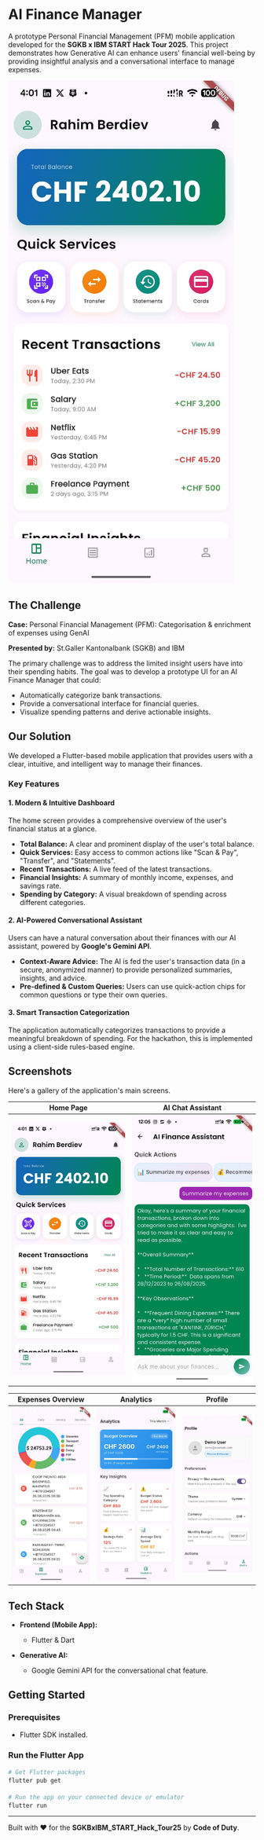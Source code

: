 # AI Finance Manager

A prototype Personal Financial Management (PFM) mobile application developed for the **SGKB x IBM START Hack Tour 2025**. This project demonstrates how Generative AI can enhance users' financial well-being by providing insightful analysis and a conversational interface to manage expenses.

![HomePage Screenshot](screenshots/homepage.jpg)

## The Challenge

**Case:** Personal Financial Management (PFM): Categorisation & enrichment of expenses using GenAI

**Presented by:** St.Galler Kantonalbank (SGKB) and IBM

The primary challenge was to address the limited insight users have into their spending habits. The goal was to develop a prototype UI for an AI Finance Manager that could:

- Automatically categorize bank transactions.
- Provide a conversational interface for financial queries.
- Visualize spending patterns and derive actionable insights.

## Our Solution

We developed a Flutter-based mobile application that provides users with a clear, intuitive, and intelligent way to manage their finances.

### Key Features

#### 1. Modern & Intuitive Dashboard

The home screen provides a comprehensive overview of the user's financial status at a glance.

- **Total Balance:** A clear and prominent display of the user's total balance.
- **Quick Services:** Easy access to common actions like "Scan & Pay", "Transfer", and "Statements".
- **Recent Transactions:** A live feed of the latest transactions.
- **Financial Insights:** A summary of monthly income, expenses, and savings rate.
- **Spending by Category:** A visual breakdown of spending across different categories.

#### 2. AI-Powered Conversational Assistant

Users can have a natural conversation about their finances with our AI assistant, powered by **Google's Gemini API**.

- **Context-Aware Advice:** The AI is fed the user's transaction data (in a secure, anonymized manner) to provide personalized summaries, insights, and advice.
- **Pre-defined & Custom Queries:** Users can use quick-action chips for common questions or type their own queries.

#### 3. Smart Transaction Categorization

The application automatically categorizes transactions to provide a meaningful breakdown of spending. For the hackathon, this is implemented using a client-side rules-based engine.

## Screenshots

Here's a gallery of the application's main screens.

| Home Page | AI Chat Assistant |
| :---: | :---: |
| ![HomePage Screenshot](screenshots/homepage.jpg) | ![ChatPage Screenshot](screenshots/chatpage.jpg) |

| Expenses Overview | Analytics | Profile |
| :---: | :---: | :---: |
| ![ExpensesPage Screenshot](screenshots/expensespage.jpg) | ![AnalyticsPage Screenshot](screenshots/analyticspage.jpg) | ![ProfilePage Screenshot](screenshots/profilepage.jpg) |


## Tech Stack

*   **Frontend (Mobile App):**
    *   Flutter & Dart

*   **Generative AI:**
    *   Google Gemini API for the conversational chat feature.

## Getting Started

### Prerequisites

- Flutter SDK installed.

### Run the Flutter App

```bash
# Get Flutter packages
flutter pub get

# Run the app on your connected device or emulator
flutter run
```

---

Built with ❤️ for the **SGKBxIBM_START_Hack_Tour25** by **Code of Duty**.